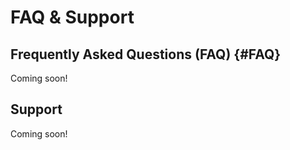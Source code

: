 # FAQ & Support

## Frequently Asked Questions (FAQ) {#FAQ}

Coming soon!

## Support

Coming soon!
